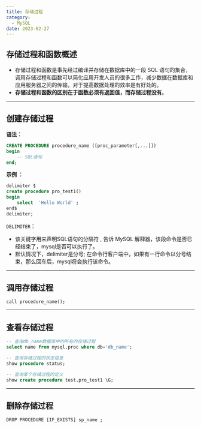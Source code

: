 ```yaml
---
title: 存储过程
category:
  - MySQL
date: 2023-02-27
---
```


<!-- more -->

## 存储过程和函数概述

- 存储过程和函数是事先经过编译并存储在数据库中的一段 SQL 语句的集合，调用存储过程和函数可以简化应用开发人员的很多工作，减少数据在数据库和应用服务器之间的传输，对于提高数据处理的效率是有好处的。
- **存储过程和函数的区别在于函数必须有返回值，而存储过程没有**。

***

## 创建存储过程

**语法：**

```sql
CREATE PROCEDURE procedure_name ([proc_parameter[,...]])
begin
    -- SQL语句
end;
```

**示例 ：**

```sql
delimiter $
create procedure pro_test1()
begin
    select  'Hello World' ;
end$
delimiter;
```

`DELIMITER`：

- 该关键字用来声明SQL语句的分隔符 , 告诉 MySQL 解释器，该段命令是否已经结束了，mysql是否可以执行了。
- 默认情况下，delimiter是分号; 在命令行客户端中，如果有一行命令以分号结束，那么回车后，mysql将会执行该命令。

***

## 调用存储过程

```
call procedure_name();
```

***

## 查看存储过程

```sql
-- 查询db_name数据库中的所有的存储过程
select name from mysql.proc where db='db_name';

-- 查询存储过程的状态信息
show procedure status;

-- 查询某个存储过程的定义
show create procedure test.pro_test1 \G;
```

***

## 删除存储过程

```
DROP PROCEDURE [IF_EXISTS] sp_name ;
```





